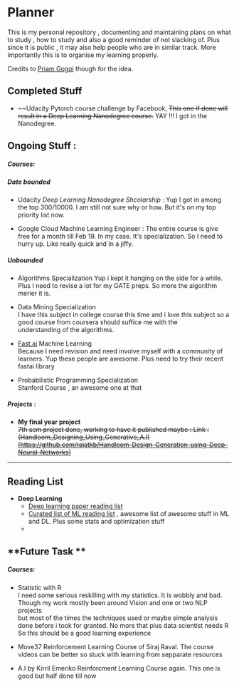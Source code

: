 # Planner
This is my personal repository , documenting and maintaining plans on what to study , how to study and also a good reminder of not slacking of. Plus since it is public , it may also help people who are in similar track. More importantly this is to organise my learning properly.  

Credits to [Priam Gogoi](https://github.com/rusty-electron/the-study-planner) though for the idea.  

## **Completed Stuff**
* ~~Udacity Pytorch course challenge by Facebook,
  ~~This one if done will result in a Deep Learning Nanodegree course.~~ YAY !!! I got in the Nanodegree.


## **Ongoing Stuff :**

##### *Courses:*  

##### Date bounded #####
* Udacity *Deep Learning Nanodegree Shcolarship* : Yup I got in among the top 300/10000. I am still not sure why or how. But it's on my top priority list now.  

* Google Cloud Machine Learning Engineer : The entire course is give free for a month till Feb 19. In my case. It's specialization. So I need to hurry up. Like really quick and In a jiffy. 

##### Unbounded ######
* Algorithms Specialization 
  Yup i kept it hanging on the side for a while. Plus I need to revise a lot for my GATE preps. So more the algorithm merier it is.

* Data Mining Specialization  
  I have this subject in college course this time and i love this subject so a good course from coursera should suffice me with the  
  understanding of the algorithms.  

* [Fast.ai](https://forums.fast.ai/) Machine Learning  
  Because I need revision and need involve myself with a community of learners. Yup these people are awesome. Plus need to try their
  recent fastai library

* Probabilistic Programming Specialization  
  Stanford Course , an awesome one at that

##### *Projects :*  

* **My final year project**  
  ~~7th sem project done, working to have it published maybe : Link : (Handloom_Designing_Using_Generative_A.I)[https://github.com/rajatkb/Handloom-Design-Generation-using-Deep-Neural-Networks]~~

<hr>


## Reading List  

* **Deep Learning**  
  * [Deep learning paper reading list](http://deeplearning.net/reading-list/)
  * [Curated list of ML reading list](https://github.com/ujjwalkarn/Machine-Learning-Tutorials/blob/master/README.md#deep) , awesome list of awesome stuff in ML and DL. Plus some stats and optimization stuff  
  *  


## **Future Task **  

##### *Courses:*

* Statistic with R  
  I need some serious reskilling with my statistics. It is wobbly and bad. Though my work mostly been around Vision and one or two NLP projects  
  but most of the times the techniques used or maybe simple analysis done before i took for granted. No more that plus data scientist needs R  
  So this should be a good learning experience

* Move37
  Reinforcement Learning Course of Siraj Raval. The course videos can be better so stuck with learning from sepparate resources

* A.I by Kirril Emeriko 
  Reinforcment Learning Course again. This one is good but half done till now  
   
